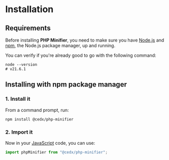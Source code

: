 # Installation

## Requirements
Before installing **PHP Minifier**, you need to make sure you have [Node.js](https://nodejs.org)
and [npm](https://www.npmjs.com), the Node.js package manager, up and running.

You can verify if you're already good to go with the following command:

```shell
node --version
# v21.6.1
```

## Installing with npm package manager

### 1. Install it
From a command prompt, run:

```shell
npm install @cedx/php-minifier
```

### 2. Import it
Now in your [JavaScript](https://developer.mozilla.org/docs/Web/JavaScript) code, you can use:

```js
import phpMinifier from "@cedx/php-minifier";
```
